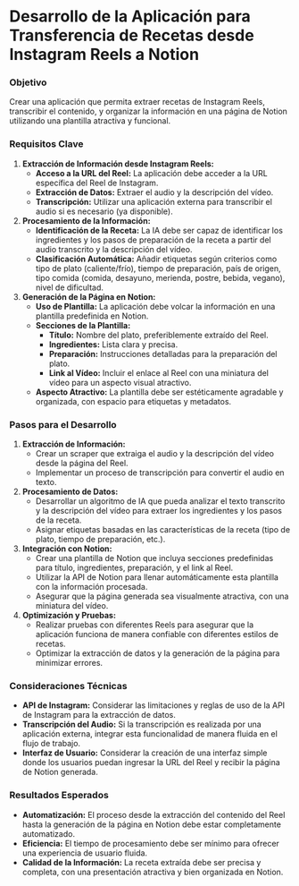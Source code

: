# Desarrollo de la Aplicación para Transferencia de Recetas desde Instagram Reels a Notion

### Objetivo

Crear una aplicación que permita extraer recetas de Instagram Reels, transcribir el contenido, y organizar la información en una página de Notion utilizando una plantilla atractiva y funcional.

### Requisitos Clave

1. **Extracción de Información desde Instagram Reels:**
   * **Acceso a la URL del Reel:** La aplicación debe acceder a la URL específica del Reel de Instagram.
   * **Extracción de Datos:** Extraer el audio y la descripción del vídeo.
   * **Transcripción:** Utilizar una aplicación externa para transcribir el audio si es necesario (ya disponible).
2. **Procesamiento de la Información:**
   * **Identificación de la Receta:** La IA debe ser capaz de identificar los ingredientes y los pasos de preparación de la receta a partir del audio transcrito y la descripción del vídeo.
   * **Clasificación Automática:** Añadir etiquetas según criterios como tipo de plato (caliente/frío), tiempo de preparación, país de origen, tipo comida (comida, desayuno, merienda, postre, bebida, vegano), nivel de dificultad.
3. **Generación de la Página en Notion:**
   * **Uso de Plantilla:** La aplicación debe volcar la información en una plantilla predefinida en Notion.
   * **Secciones de la Plantilla:**
     * **Título:** Nombre del plato, preferiblemente extraído del Reel.
     * **Ingredientes:** Lista clara y precisa.
     * **Preparación:** Instrucciones detalladas para la preparación del plato.
     * **Link al Vídeo:** Incluir el enlace al Reel con una miniatura del vídeo para un aspecto visual atractivo.
   * **Aspecto Atractivo:** La plantilla debe ser estéticamente agradable y organizada, con espacio para etiquetas y metadatos.

### Pasos para el Desarrollo

1. **Extracción de Información:**
   * Crear un scraper que extraiga el audio y la descripción del vídeo desde la página del Reel.
   * Implementar un proceso de transcripción para convertir el audio en texto.
2. **Procesamiento de Datos:**
   * Desarrollar un algoritmo de IA que pueda analizar el texto transcrito y la descripción del vídeo para extraer los ingredientes y los pasos de la receta.
   * Asignar etiquetas basadas en las características de la receta (tipo de plato, tiempo de preparación, etc.).
3. **Integración con Notion:**
   * Crear una plantilla de Notion que incluya secciones predefinidas para título, ingredientes, preparación, y el link al Reel.
   * Utilizar la API de Notion para llenar automáticamente esta plantilla con la información procesada.
   * Asegurar que la página generada sea visualmente atractiva, con una miniatura del vídeo.
4. **Optimización y Pruebas:**
   * Realizar pruebas con diferentes Reels para asegurar que la aplicación funciona de manera confiable con diferentes estilos de recetas.
   * Optimizar la extracción de datos y la generación de la página para minimizar errores.

### Consideraciones Técnicas

* **API de Instagram:** Considerar las limitaciones y reglas de uso de la API de Instagram para la extracción de datos.
* **Transcripción del Audio:** Si la transcripción es realizada por una aplicación externa, integrar esta funcionalidad de manera fluida en el flujo de trabajo.
* **Interfaz de Usuario:** Considerar la creación de una interfaz simple donde los usuarios puedan ingresar la URL del Reel y recibir la página de Notion generada.

### Resultados Esperados

* **Automatización:** El proceso desde la extracción del contenido del Reel hasta la generación de la página en Notion debe estar completamente automatizado.
* **Eficiencia:** El tiempo de procesamiento debe ser mínimo para ofrecer una experiencia de usuario fluida.
* **Calidad de la Información:** La receta extraída debe ser precisa y completa, con una presentación atractiva y bien organizada en Notion.
